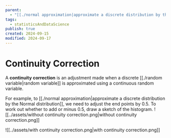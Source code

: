 ```yaml
---
parent:
  - "[[./normal approximation|approximate a discrete distribution by the Normal distribution]]"
tags:
  - statisticsAndDataScience
publish: true
created: 2024-09-15
modified: 2024-09-17
---
```

# Continuity Correction

A **continuity correction** is an adjustment made when a discrete [[./random variable|random variable]] is approximated using a continuous random variable.

For example, to [[./normal approximation|approximate a discrete distribution by the Normal distribution]], we need to adjust the end points by 0.5. To work out whether to add or minus 0.5, draw a sketch of the histogram.
![[../assets/without continuity correction.png|without continuity correction.png]]

![[../assets/with continuity correction.png|with continuity correction.png]]